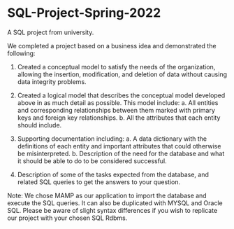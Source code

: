 # SQL-Project-Spring-2022
A SQL project from university.

We completed a project based on a business idea and demonstrated the following:

1) Created a conceptual model to satisfy the needs of the organization, allowing the insertion,
modification, and deletion of data without causing data integrity problems.

2) Created a logical model that describes the conceptual model developed above in as much detail
as possible. This model include:
a. All entities and corresponding relationships between them marked with primary
keys and foreign key relationships.
b. All the attributes that each entity should include.

3. Supporting documentation including:
a. A data dictionary with the definitions of each entity and important attributes
that could otherwise be misinterpreted.
b. Description of the need for the database and what it should be able to do to be
considered successful.

4. Description of some of the tasks expected from the database, and related SQL queries
to get the answers to your question.

Note: We chose MAMP as our application to import the database and execute the SQL queries. It can also be duplicated with MYSQL and Oracle SQL. Please be aware of slight syntax differences if you wish to replicate our project with your chosen SQL Rdbms.
